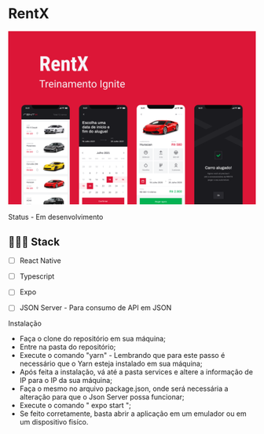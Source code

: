 # RentX #
![App Screenshot](.github/cover.png)

Status - Em desenvolvimento

## 👨🏽‍💻 Stack
-  [ ] React Native
-  [ ] Typescript
-  [ ] Expo
-  [ ] JSON Server - Para consumo de API em JSON


Instalação 
  - Faça o clone do repositório em sua máquina;
  - Entre na pasta do repositório;
  - Execute o comando "yarn" - Lembrando que para este passo é necessário que o Yarn esteja instalado em sua máquina;
  - Após feita a instalação, vá até a pasta services e altere a informação de IP para o IP da sua máquina;
  - Faça o mesmo no arquivo package.json, onde será necessária a alteração para que o Json Server possa funcionar;
  - Execute o comando " expo start ";
  - Se feito corretamente, basta abrir a aplicação em um emulador ou em um dispositivo fisíco.
  
